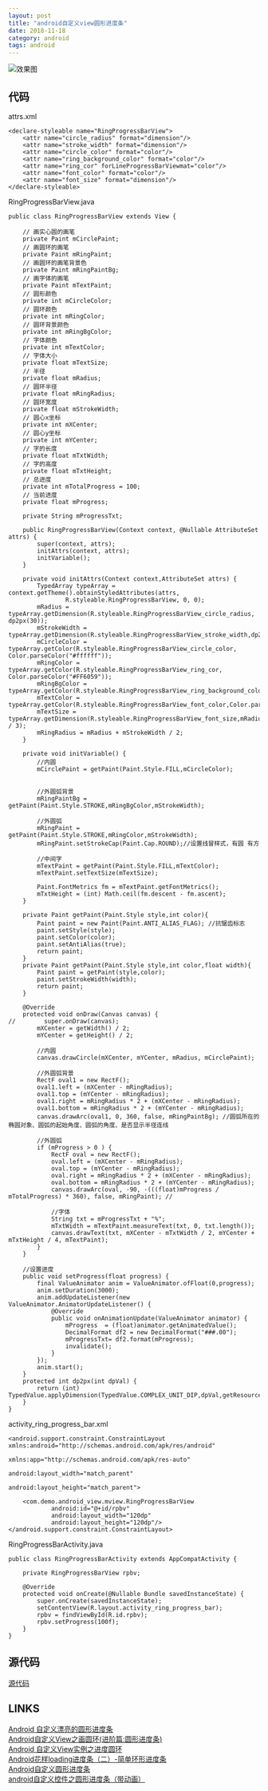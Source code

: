 ```yaml
---
layout: post
title: "android自定义view圆形进度条"
date: 2018-11-18
category: android
tags: android
---
```


![效果图]({{site.img_link}}/24/03.jpg)

## 代码

attrs.xml  

    <declare-styleable name="RingProgressBarView">
        <attr name="circle_radius" format="dimension"/>
        <attr name="stroke_width" format="dimension"/>
        <attr name="circle_color" format="color"/>
        <attr name="ring_background_color" format="color"/>
        <attr name="ring_cor" forLineProgressBarViewmat="color"/>
        <attr name="font_color" format="color"/>
        <attr name="font_size" format="dimension"/>
    </declare-styleable>


RingProgressBarView.java  

    public class RingProgressBarView extends View {

        // 画实心圆的画笔
        private Paint mCirclePaint;
        // 画圆环的画笔
        private Paint mRingPaint;
        // 画圆环的画笔背景色
        private Paint mRingPaintBg;
        // 画字体的画笔
        private Paint mTextPaint;
        // 圆形颜色
        private int mCircleColor;
        // 圆环颜色
        private int mRingColor;
        // 圆环背景颜色
        private int mRingBgColor;
        // 字体颜色
        private int mTextColor;
        // 字体大小
        private float mTextSize;
        // 半径
        private float mRadius;
        // 圆环半径
        private float mRingRadius;
        // 圆环宽度
        private float mStrokeWidth;
        // 圆心x坐标
        private int mXCenter;
        // 圆心y坐标
        private int mYCenter;
        // 字的长度
        private float mTxtWidth;
        // 字的高度
        private float mTxtHeight;
        // 总进度
        private int mTotalProgress = 100;
        // 当前进度
        private float mProgress;

        private String mProgressTxt;

        public RingProgressBarView(Context context, @Nullable AttributeSet attrs) {
            super(context, attrs);
            initAttrs(context, attrs);
            initVariable();
        }

        private void initAttrs(Context context,AttributeSet attrs) {
            TypedArray typeArray = context.getTheme().obtainStyledAttributes(attrs,
                    R.styleable.RingProgressBarView, 0, 0);
            mRadius = typeArray.getDimension(R.styleable.RingProgressBarView_circle_radius, dp2px(30));
            mStrokeWidth = typeArray.getDimension(R.styleable.RingProgressBarView_stroke_width,dp2px(6));
            mCircleColor = typeArray.getColor(R.styleable.RingProgressBarView_circle_color, Color.parseColor("#ffffff"));
            mRingColor = typeArray.getColor(R.styleable.RingProgressBarView_ring_cor, Color.parseColor("#FF6059"));
            mRingBgColor = typeArray.getColor(R.styleable.RingProgressBarView_ring_background_color,Color.parseColor("#E3E2E2"));
            mTextColor = typeArray.getColor(R.styleable.RingProgressBarView_font_color,Color.parseColor("#2E3D45"));
            mTextSize = typeArray.getDimension(R.styleable.RingProgressBarView_font_size,mRadius / 3);
            mRingRadius = mRadius + mStrokeWidth / 2;
        }

        private void initVariable() {
            //内圆
            mCirclePaint = getPaint(Paint.Style.FILL,mCircleColor);


            //外圆弧背景
            mRingPaintBg = getPaint(Paint.Style.STROKE,mRingBgColor,mStrokeWidth);

            //外圆弧
            mRingPaint = getPaint(Paint.Style.STROKE,mRingColor,mStrokeWidth);
            mRingPaint.setStrokeCap(Paint.Cap.ROUND);//设置线冒样式，有圆 有方

            //中间字
            mTextPaint = getPaint(Paint.Style.FILL,mTextColor);
            mTextPaint.setTextSize(mTextSize);

            Paint.FontMetrics fm = mTextPaint.getFontMetrics();
            mTxtHeight = (int) Math.ceil(fm.descent - fm.ascent);
        }

        private Paint getPaint(Paint.Style style,int color){
            Paint paint = new Paint(Paint.ANTI_ALIAS_FLAG); //抗锯齿标志
            paint.setStyle(style);
            paint.setColor(color);
            paint.setAntiAlias(true);
            return paint;
        }
        private Paint getPaint(Paint.Style style,int color,float width){
            Paint paint = getPaint(style,color);
            paint.setStrokeWidth(width);
            return paint;
        }

        @Override
        protected void onDraw(Canvas canvas) {
    //        super.onDraw(canvas);
            mXCenter = getWidth() / 2;
            mYCenter = getHeight() / 2;

            //内圆
            canvas.drawCircle(mXCenter, mYCenter, mRadius, mCirclePaint);

            //外圆弧背景
            RectF oval1 = new RectF();
            oval1.left = (mXCenter - mRingRadius);
            oval1.top = (mYCenter - mRingRadius);
            oval1.right = mRingRadius * 2 + (mXCenter - mRingRadius);
            oval1.bottom = mRingRadius * 2 + (mYCenter - mRingRadius);
            canvas.drawArc(oval1, 0, 360, false, mRingPaintBg); //圆弧所在的椭圆对象、圆弧的起始角度、圆弧的角度、是否显示半径连线

            //外圆弧
            if (mProgress > 0 ) {
                RectF oval = new RectF();
                oval.left = (mXCenter - mRingRadius);
                oval.top = (mYCenter - mRingRadius);
                oval.right = mRingRadius * 2 + (mXCenter - mRingRadius);
                oval.bottom = mRingRadius * 2 + (mYCenter - mRingRadius);
                canvas.drawArc(oval, -90, -(((float)mProgress / mTotalProgress) * 360), false, mRingPaint); //

                //字体
                String txt = mProgressTxt + "%";
                mTxtWidth = mTextPaint.measureText(txt, 0, txt.length());
                canvas.drawText(txt, mXCenter - mTxtWidth / 2, mYCenter + mTxtHeight / 4, mTextPaint);
            }
        }

        //设置进度
        public void setProgress(float progress) {
            final ValueAnimator anim = ValueAnimator.ofFloat(0,progress);
            anim.setDuration(3000);
            anim.addUpdateListener(new ValueAnimator.AnimatorUpdateListener() {
                @Override
                public void onAnimationUpdate(ValueAnimator animator) {
                    mProgress  = (float)animator.getAnimatedValue();
                    DecimalFormat df2 = new DecimalFormat("###.00");
                    mProgressTxt= df2.format(mProgress);
                    invalidate();
                }
            });
            anim.start();
        }
        protected int dp2px(int dpVal) {
            return (int) TypedValue.applyDimension(TypedValue.COMPLEX_UNIT_DIP,dpVal,getResources().getDisplayMetrics());
        }
    }


activity_ring_progress_bar.xml  

    <android.support.constraint.ConstraintLayout xmlns:android="http://schemas.android.com/apk/res/android"
                                                 xmlns:app="http://schemas.android.com/apk/res-auto"
                                                 android:layout_width="match_parent"
                                                 android:layout_height="match_parent">

        <com.demo.android_view.mview.RingProgressBarView
                android:id="@+id/rpbv"
                android:layout_width="120dp"
                android:layout_height="120dp"/>
    </android.support.constraint.ConstraintLayout>

RingProgressBarActivity.java  

    public class RingProgressBarActivity extends AppCompatActivity {

        private RingProgressBarView rpbv;

        @Override
        protected void onCreate(@Nullable Bundle savedInstanceState) {
            super.onCreate(savedInstanceState);
            setContentView(R.layout.activity_ring_progress_bar);
            rpbv = findViewById(R.id.rpbv);
            rpbv.setProgress(100f);
        }
    }


## 源代码
[源代码](https://github.com/tea9/android_view)  

## LINKS
[Android 自定义漂亮的圆形进度条](https://blog.csdn.net/qq_32519693/article/details/76726525)  
[Android自定义View之画圆环(进阶篇:圆形进度条)](https://blog.csdn.net/zhangqunshuai/article/details/80760277)  
[Android 自定义View实例之进度圆环](https://blog.csdn.net/mengks1987/article/details/77771465)  
[Android花样loading进度条（二）-简单环形进度条](https://blog.csdn.net/ahuyangdong/article/details/79942824)  
[Android自定义圆形进度条](https://www.jianshu.com/p/fd5616685d3d)  
[android自定义控件之圆形进度条（带动画）](https://blog.csdn.net/anonymousprogrammer/article/details/65634886)  

